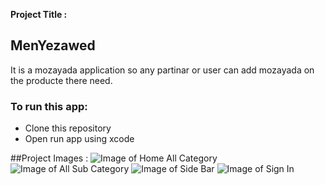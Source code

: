 **Project Title :** 
## MenYezawed

It is a mozayada application so any partinar or user can add mozayada on the producte there need.

### To run this app:

* Clone this repository
* Open run app using xcode

##Project Images :
![Image of Home All Category](https://i.imgur.com/cQ7teWS.png)
![Image of All Sub Category](https://i.imgur.com/7W43EoV.png)
![Image of Side Bar](https://i.imgur.com/WPHiAkd.png)
![Image of Sign In](https://i.imgur.com/POK5RVU.png)
